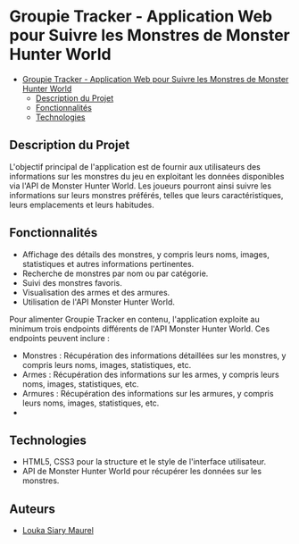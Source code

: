 
# Groupie Tracker - Application Web pour Suivre les Monstres de Monster Hunter World

<!-- TOC -->
* [Groupie Tracker - Application Web pour Suivre les Monstres de Monster Hunter World](#groupie-tracker---application-web-pour-suivre-les-monstres-de-monster-hunter-world)
  * [Description du Projet](#description-du-projet)
  * [Fonctionnalités](#fonctionnalités)
  * [Technologies](#technologies-)
<!-- TOC -->

## Description du Projet

L'objectif principal de l'application est de fournir aux utilisateurs des informations sur les monstres du jeu en exploitant les données disponibles via l'API de Monster Hunter World. Les joueurs pourront ainsi suivre les informations sur leurs monstres préférés, telles que leurs caractéristiques, leurs emplacements et leurs habitudes.

## Fonctionnalités

- Affichage des détails des monstres, y compris leurs noms, images, statistiques et autres informations pertinentes.
- Recherche de monstres par nom ou par catégorie.
- Suivi des monstres favoris.
- Visualisation des armes et des armures.
- Utilisation de l'API Monster Hunter World.


Pour alimenter Groupie Tracker en contenu, l'application exploite au minimum trois endpoints différents de l'API Monster Hunter World. Ces endpoints peuvent inclure :

- Monstres : Récupération des informations détaillées sur les monstres, y compris leurs noms, images, statistiques, etc.
- Armes : Récupération des informations sur les armes, y compris leurs noms, images, statistiques, etc.
- Armures : Récupération des informations sur les armures, y compris leurs noms, images, statistiques, etc.
- 

## Technologies

- HTML5, CSS3 pour la structure et le style de l'interface utilisateur.
- API de Monster Hunter World pour récupérer les données sur les monstres.

## Auteurs

- [Louka Siary Maurel](https://github.com/Dj-Stiff)